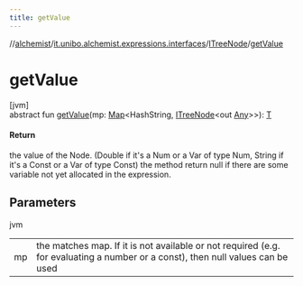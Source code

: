 ```yaml
---
title: getValue
---
```

//[alchemist](../../../index.html)/[it.unibo.alchemist.expressions.interfaces](../index.html)/[ITreeNode](index.html)/[getValue](get-value.html)



# getValue



[jvm]\
abstract fun [getValue](get-value.html)(mp: [Map](https://docs.oracle.com/javase/8/docs/api/java/util/Map.html)<HashString, [ITreeNode](index.html)<out [Any](https://kotlinlang.org/api/latest/jvm/stdlib/kotlin/-any/index.html)>>): [T](../../it.unibo.alchemist.expressions.implementations/-a-tree-node/index.html)



#### Return



the value of the Node. (Double if it's a Num or a Var of type Num, String if it's a Const or a Var of type Const) the method return null if there are some variable not yet allocated in the expression.



## Parameters


jvm

| | |
|---|---|
| mp | the matches map. If it is not available or not required (e.g. for evaluating a number or a const), then null values can be used |




